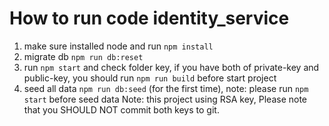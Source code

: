 # How to run code identity_service 

1. make sure installed node and run `npm install`
2. migrate db `npm run db:reset`
3. run `npm start` and check folder key, if you have both of private-key and public-key, you should run `npm run build` before start project
4. seed all data `npm run db:seed` (for the first time), note: please run `npm start` before seed data
Note: this project using RSA key, Please note that you SHOULD NOT commit both keys to git.
